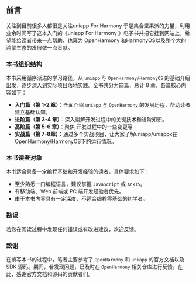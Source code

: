 ## 前言

关注到目前很多人都很是关注uniapp For Harmony 于是集合坚果派的力量，利用业余时间写了这本入门的《uniapp For Harmony 》电子书并把它挂到网站上，希望能给读者带来一点帮助，也算为 OpenHarmony 和HarmonyOS以及整个大的鸿蒙生态的发展做一点贡献。



### 本书组织结构

本书采用循序渐进的学习路径，从 `uniapp` 与 `OpenHarmony/HarmonyOS` 的基础介绍出发，逐步深入到实际项目落地实践。全书共分为四篇，总计 8 章，各篇核心内容如下：

- **入门篇（第 1-2 章）**：全面介绍 `uniapp` 与 `OpenHarmony` 的发展历程，帮助读者建立基础认知。
- **进阶篇（第 3-4 章）**：深入讲解开发过程中的关键技术和进阶知识。
- **高阶篇（第 5-6 章）**：聚焦 开发过程中的一些变更等
- **实战篇（第 7-8章）**：通过多个实战项目，让大家了解uniapp/uniappx在OpenHarmony/HarmonyOS下的运行情况。

### 本书读者对象

本书适合具备一定编程基础和开发经验的读者，具体要求如下：
- 至少熟悉一门编程语言，建议掌握 `JavaScript` 或 `ArkTS`。
- 有移动端、Web 前端或 PC 端开发经验者优先。
- 由于本书内容具有一定深度，不适合编程零基础的初学者。

### 勘误

若您在阅读过程中发现任何错误或有改进建议，欢迎反馈。

### 致谢

在撰写本书的过程中，笔者主要参考了 `OpenHarmony` 和 `uniapp` 的官方文档以及 SDK 源码。期间，若发现问题，已及时在 `OpenHarmony` 相关仓库进行反馈。在此，感谢官方文档和源码的贡献者们。



